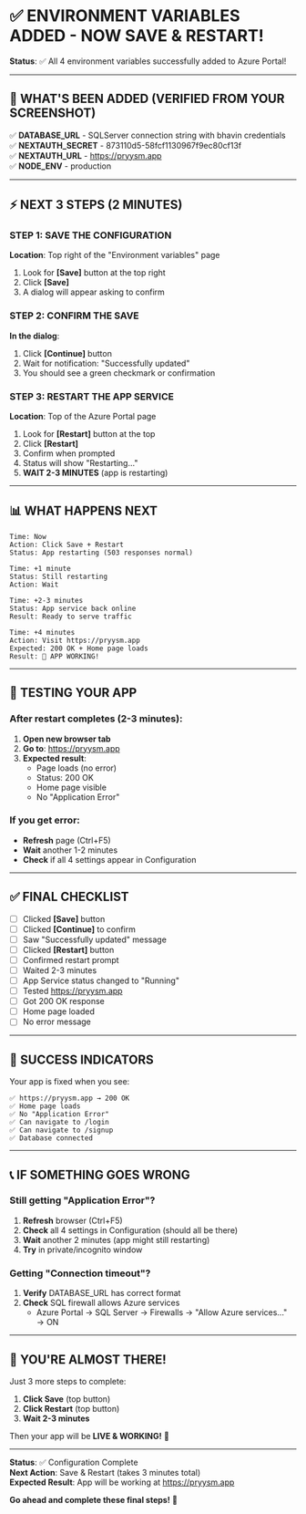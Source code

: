# ✅ ENVIRONMENT VARIABLES ADDED - NOW SAVE & RESTART!

**Status**: ✅ All 4 environment variables successfully added to Azure Portal!

---

## 🎯 WHAT'S BEEN ADDED (VERIFIED FROM YOUR SCREENSHOT)

✅ **DATABASE_URL** - SQLServer connection string with bhavin credentials  
✅ **NEXTAUTH_SECRET** - 873110d5-58fcf1130967f9ec80cf13f  
✅ **NEXTAUTH_URL** - https://pryysm.app  
✅ **NODE_ENV** - production

---

## ⚡ NEXT 3 STEPS (2 MINUTES)

### STEP 1: SAVE THE CONFIGURATION

**Location**: Top right of the "Environment variables" page

1. Look for **[Save]** button at the top right
2. Click **[Save]**
3. A dialog will appear asking to confirm

### STEP 2: CONFIRM THE SAVE

**In the dialog**:
1. Click **[Continue]** button
2. Wait for notification: "Successfully updated"
3. You should see a green checkmark or confirmation

### STEP 3: RESTART THE APP SERVICE

**Location**: Top of the Azure Portal page

1. Look for **[Restart]** button at the top
2. Click **[Restart]**
3. Confirm when prompted
4. Status will show "Restarting..."
5. **WAIT 2-3 MINUTES** (app is restarting)

---

## 📊 WHAT HAPPENS NEXT

```
Time: Now
Action: Click Save + Restart
Status: App restarting (503 responses normal)

Time: +1 minute
Status: Still restarting
Action: Wait

Time: +2-3 minutes
Status: App service back online
Result: Ready to serve traffic

Time: +4 minutes
Action: Visit https://pryysm.app
Expected: 200 OK + Home page loads
Result: 🎉 APP WORKING!
```

---

## 🧪 TESTING YOUR APP

### After restart completes (2-3 minutes):

1. **Open new browser tab**
2. **Go to**: https://pryysm.app
3. **Expected result**: 
   - Page loads (no error)
   - Status: 200 OK
   - Home page visible
   - No "Application Error"

### If you get error:
- **Refresh** page (Ctrl+F5)
- **Wait** another 1-2 minutes
- **Check** if all 4 settings appear in Configuration

---

## ✅ FINAL CHECKLIST

- [ ] Clicked **[Save]** button
- [ ] Clicked **[Continue]** to confirm
- [ ] Saw "Successfully updated" message
- [ ] Clicked **[Restart]** button
- [ ] Confirmed restart prompt
- [ ] Waited 2-3 minutes
- [ ] App Service status changed to "Running"
- [ ] Tested https://pryysm.app
- [ ] Got 200 OK response
- [ ] Home page loaded
- [ ] No error message

---

## 🎉 SUCCESS INDICATORS

Your app is fixed when you see:
```
✅ https://pryysm.app → 200 OK
✅ Home page loads
✅ No "Application Error"
✅ Can navigate to /login
✅ Can navigate to /signup
✅ Database connected
```

---

## 📞 IF SOMETHING GOES WRONG

### Still getting "Application Error"?
1. **Refresh** browser (Ctrl+F5)
2. **Check** all 4 settings in Configuration (should all be there)
3. **Wait** another 2 minutes (app might still restarting)
4. **Try** in private/incognito window

### Getting "Connection timeout"?
1. **Verify** DATABASE_URL has correct format
2. **Check** SQL firewall allows Azure services
   - Azure Portal → SQL Server → Firewalls → "Allow Azure services..." → ON

---

## 🚀 YOU'RE ALMOST THERE!

Just 3 more steps to complete:

1. **Click Save** (top button)
2. **Click Restart** (top button)  
3. **Wait 2-3 minutes**

Then your app will be **LIVE & WORKING!** 🎊

---

**Status**: ✅ Configuration Complete  
**Next Action**: Save & Restart (takes 3 minutes total)  
**Expected Result**: App will be working at https://pryysm.app

**Go ahead and complete these final steps!** 🚀
